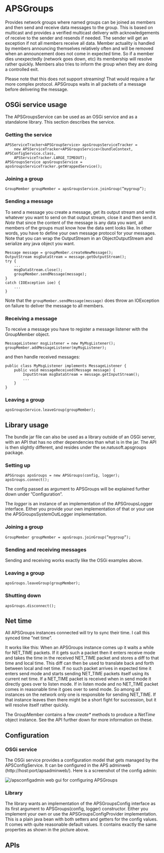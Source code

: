 # APSGroups

Provides network groups where named groups can be joined as members and then send and receive data messages to the group. This is based on multicast and provides a verified multicast delivery with acknowledgements of receive to the sender and resends if needed. The sender will get an exception if not all members receive all data. Member actuality is handled by members announcing themselves relatively often and will be removed when an announcement does not come in expected time. So if a member dies unexpectedly (network goes down, etc) its membership will resolve rather quickly. Members also
tries to inform the group when they are doing a controlled exit. 

Please note that this does not support streaming! That would require a far more complex protocol. APSGroups waits in all packets of a message before delivering the message.

## OSGi service usage

The APSGroupsService can be used as an OSGi service and as a standalone library. This section describes the service.
 
### Getting the service

	APSServiceTracker<APSGroupService> apsGroupsServiceTracker = 
		new APSServiceTracker<APSGroupsService>(bundleContext, APSConfigService.class,
		APSServiceTracker.LARGE_TIMEOUT);
	APSGroupsService apsGroupsService = apsGroupsServiceTracker.getWrappedService();
	
### Joining a group

	GroupMember groupMember = apsGroupsService.joinGroup(”mygroup”);
	
### Sending a message

To send a message you create a message, get its output stream and write whatever you want to send on that
output stream, close it and then send it. _Note_ that since the content of the message is any data you want, 
all members of the groups must know how the data sent looks like. In other words, you have to define your
own message protocol for your messages. Note that you can wrap the OutputStream in an ObjectOutputStream
and serialize any java object you want.
	
	Message message = groupMember.createNewMessage();
	OutputStream msgDataStream = message.getOutputStream();
	try {
		...
		msgDataStream.close();
		groupMember.sendMessage(message);
	}
	catch (IOException ioe) {
		...
	}
	
Note that the `groupMember.sendMessage(message)` does throw an IOException on failure to deliver the message to all members.

### Receiving a message

To receive a message you have to register a message listener with the GroupMember object.

	MessageListener msgListener = new MyMsgListener();
	groupMember.addMessageListener(myMsgListener); 

and then handle received messages:

	public class MyMsgListener implements MessageListener {
		public void messageReceived(Message message) {
			InputStream msgDataStream = message.getInputStream();
			...
		}
	}

### Leaving a group

	apsGroupsService.leaveGroup(groupMember);
	
## Library usage

The bundle jar file can also be used as a library outside of an OSGi server, with an API that has no other dependencies than what is in the jar. The API is then slightly different, and resides under the se.natusoft.apsgroups package.

### Setting up

	APSGroups apsGroups = new APSGroups(config, logger);
	apsGroups.connect();
	
The config passed as argument to APSGroups will be explained further down under ”Configuration”.

The _logger_ is an instance of an implementation of the APSGroupsLogger interface. Either you provide your own
implementation of that or your use the APSGroupsSystemOutLogger implementation. 
	
### Joining a group

	GroupMember groupMember = apsGroups.joinGroup(”mygroup”);

### Sending and receiving messages

Sending and receiving works exactly like the OSGi examples above. 

### Leaving a group

	apsGroups.leaveGroup(groupMember);

### Shutting down

	apsGroups.disconnect();
	
## Net time

All APSGroups instances connected will try to sync their time. I call this synced time ”net time”. 

It works like this: When an APSGroups instance comes up it waits a while for NET\_TIME packets. If it gets such a packet then it enters receive mode and takes the time in the received NET\_TIME packet and stores a diff to that time and local time. This diff can then be used to translate back and forth between local and net time. If no such packet arrives in expected time it enters send mode and starts sending NET\_TIME packets itself using its current net time. If a NET\_TIME packet is received when in send mode it directly goes over to listen mode. If in listen mode and no NET\_TIME packet comes in reasonable time it goes over to send mode. So among all instances on the network only one is responsible for sending NET\_TIME. If that instance leaves then there might be a short fight for succession, but it will resolve itself rather quickly.

The GroupMember contains a few _create\*_ methods to produce a _NetTime_ object instance. See the API further down for more information on these.

## Configuration

### OSGi service 

The OSGi service provides a configuration model that gets managed by the APSConfigService. It can be configured in the APS adminweb (http://host:port/apsadminweb/). Here is a screenshot of the config admin:

![/apsconfigadmin web gui for configuring APSGroups](http://download.natusoft.se/Images/APS/APS-Network/APSGroups/docs/images/config.png)

### Library 

The library wants an implementation of the APSGroupsConfig interface as its first argument to APSGroups(config, logger) constructor. Either you implement your own or use the APSGroupsConfigProvider implementation. This is a plain java bean with both setters and getters for the config values. It comes with quite reasonable default values. It contains exactly the same properties as shown in the picture above.

## APIs
